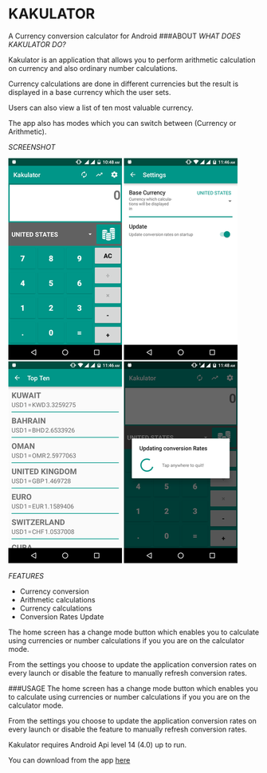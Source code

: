 # KAKULATOR

A Currency conversion calculator for Android
###ABOUT
*WHAT DOES KAKULATOR DO?*

Kakulator is an application that allows you to perform arithmetic calculation on currency and also ordinary number calculations.

Currency calculations are done in different currencies but the result is displayed in a base currency which the user sets.

Users can also view a list of ten most valuable currency.

The app also has modes which you can switch between (Currency or Arithmetic).

*SCREENSHOT*

![SCREENSHOT](https://github.com/andela-gkuti/Checkpoint-three/blob/develop/asset/Main.png?raw=true)
![SCREENSHOT](https://github.com/andela-gkuti/Checkpoint-three/blob/develop/asset/settings.png?raw=true)
![SCREENSHOT](https://github.com/andela-gkuti/Checkpoint-three/blob/develop/asset/topten.png?raw=true)
![SCREENSHOT](https://github.com/andela-gkuti/Checkpoint-three/blob/develop/asset/update.png?raw=true)

*FEATURES*

 - Currency conversion
 - Arithmetic calculations
 - Currency calculations
 - Conversion Rates Update

The home screen has a change mode button which enables you to calculate using currencies or number calculations if you you are on the calculator mode.

From the settings you choose to update the application conversion rates on every launch or disable the feature to manually refresh conversion rates.

###USAGE
The home screen has a change mode button which enables you to calculate using currencies or number calculations if you you are on the calculator mode.

From the settings you choose to update the application conversion rates on every launch or disable the feature to manually refresh conversion rates.

Kakulator requires Android Api level 14 (4.0) up to run.

You can download from the app [here](https://drive.google.com/open?id=0B2p9MgvO-wu4SkZtelc3MTVUTFk)

